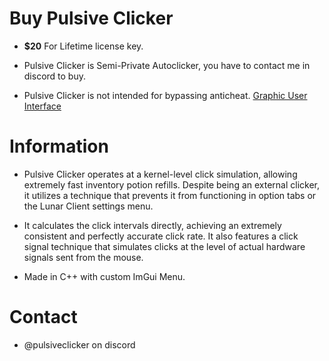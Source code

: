 # Buy Pulsive Clicker
- **$20** For Lifetime license key. 

- Pulsive Clicker is Semi-Private Autoclicker, you have to contact me in discord to buy.
  
- Pulsive Clicker is not intended for bypassing anticheat.
[Graphic User Interface](https://imgur.com/a/EV70i9h)

# Information
- Pulsive Clicker operates at a kernel-level click simulation, allowing extremely fast inventory potion refills. Despite being an external clicker, it utilizes a technique that prevents it from functioning in option tabs or the Lunar Client settings menu.
  
- It calculates the click intervals directly, achieving an extremely consistent and perfectly accurate click rate. It also features a click signal technique that simulates clicks at the level of actual hardware signals sent from the mouse.

- Made in C++ with custom ImGui Menu.

# Contact
- @pulsiveclicker on discord 
